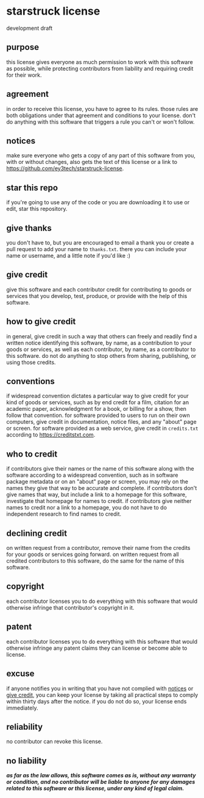 # starstruck license

development draft

## purpose

this license gives everyone as much permission to work with this software as possible, while protecting contributors from liability and requiring credit for their work.

## agreement

in order to receive this license, you have to agree to its rules.  those rules are both obligations under that agreement and conditions to your license.  don't do anything with this software that triggers a rule you can't or won't follow.

## notices

make sure everyone who gets a copy of any part of this software from you, with or without changes, also gets the text of this license or a link to <https://github.com/ey3tech/starstruck-license>.

<!-- start add-on -->

## star this repo

if you're going to use any of the code or you are downloading it to use or edit, star this repository. 

## give thanks

you don't have to, but you are encouraged to email a thank you or create a pull request to add your name to `thanks.txt`. there you can include your name or username, and a little note if you'd like :)

## give credit

give this software and each contributor credit for contributing to goods or services that you develop, test, produce, or provide with the help of this software.

## how to give credit

in general, give credit in such a way that others can freely and readily find a written notice identifying this software, by name, as a contribution to your goods or services, as well as each contributor, by name, as a contributor to this software.  do not do anything to stop others from sharing, publishing, or using those credits.

## conventions

if widespread convention dictates a particular way to give credit for your kind of goods or services, such as by end credit for a film, citation for an academic paper, acknowledgment for a book, or billing for a show, then follow that convention.  for software provided to users to run on their own computers, give credit in documentation, notice files, and any "about" page or screen.  for software provided as a web service, give credit in `credits.txt` according to <https://creditstxt.com>.

## who to credit

if contributors give their names or the name of this software along with the software according to a widespread convention, such as in software package metadata or on an "about" page or screen, you may rely on the names they give that way to be accurate and complete.  if contributors don't give names that way, but include a link to a homepage for this software, investigate that homepage for names to credit.  if contributors give neither names to credit nor a link to a homepage, you do not have to do independent research to find names to credit.

## declining credit

on written request from a contributor, remove their name from the credits for your goods or services going forward.  on written request from all credited contributors to this software, do the same for the name of this software.

<!-- end add-on -->
## copyright

each contributor licenses you to do everything with this software that would otherwise infringe that contributor's copyright in it.

## patent

each contributor licenses you to do everything with this software that would otherwise infringe any patent claims they can license or become able to license.

## excuse

if anyone notifies you in writing that you have not complied with [notices](#notices) or [give credit](#give-credit), you can keep your license by taking all practical steps to comply within thirty days after the notice.  if you do not do so, your license ends immediately.

## reliability

no contributor can revoke this license.

## no liability

***as far as the law allows, this software comes as is, without any warranty or condition, and no contributor will be liable to anyone for any damages related to this software or this license, under any kind of legal claim.***
